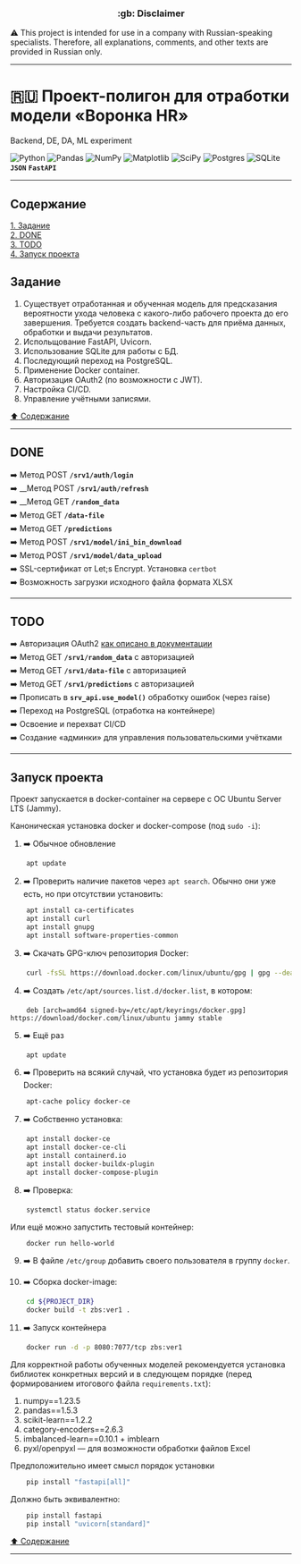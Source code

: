 <h3 align="center">:gb: Disclaimer</h3>

:warning: This project is intended for use in a company with Russian-speaking
specialists. Therefore, all explanations, comments, and other texts are provided
in Russian only.

----

# :ru: Проект-полигон для отработки модели &laquo;Воронка HR&raquo; #
Backend, DE, DA, ML experiment

![Python](https://img.shields.io/badge/python-3670A0?style=plastic&logo=python&logoColor=ffdd54)
![Pandas](https://img.shields.io/badge/pandas-%23150458.svg?style=plastic&logo=pandas&logoColor=white)
![NumPy](https://img.shields.io/badge/numpy-%23013243.svg?style=plastic&logo=numpy&logoColor=white)
![Matplotlib](https://img.shields.io/badge/Matplotlib-%23ffffff.svg?style=plastic&logo=Matplotlib&logoColor=black)
![SciPy](https://img.shields.io/badge/SciPy-%230C55A5.svg?style=plastic&logo=scipy&logoColor=%white)
![Postgres](https://img.shields.io/badge/postgres-%23316192.svg?style=plastic&logo=postgresql&logoColor=white)
![SQLite](https://img.shields.io/badge/sqlite-%2307405e.svg?style=plastic&logo=sqlite&logoColor=white)
**`JSON`**
**`FastAPI`**

----

## Содержание ##

[1. Задание](#задание)    
[2. DONE](#done)    
[3. TODO](#todo)    
[4. Запуск проекта](#запуск-проекта)    

## Задание ##

1. Существует отработанная и обученная модель для предсказания вероятности ухода
человека с какого-либо рабочего проекта до его завершения. Требуется создать
backend-часть для приёма данных, обработки и выдачи результатов.
2. Испольщование FastAPI, Uvicorn.
3. Использование SQLite для работы с БД.
4. Последующий переход на PostgreSQL.
5. Применение Docker container.
6. Авторизация OAuth2 (по возможности с JWT).
7. Настройка CI/CD.
8. Управление учётными записями.

[:arrow_up: Содержание](#содержание)

----

## DONE ##

:arrow_right: Метод POST **`/srv1/auth/login`**    
:arrow_right: __Метод POST **`/srv1/auth/refresh`**    
:arrow_right: __Метод GET **`/random_data`**    
:arrow_right: Метод GET **`/data-file`**    
:arrow_right: Метод GET **`/predictions`**    
:arrow_right: Метод POST **`/srv1/model/ini_bin_download`**    
:arrow_right: Метод POST **`/srv1/model/data_upload`**    
:arrow_right: SSL-сертификат от Let;s Encrypt. Установка `certbot`    
:arrow_right: Возможность загрузки исходного файла формата XLSX    

----

## TODO ##

:arrow_right: Авторизация OAuth2 [как описано в документации](https://fastapi.tiangolo.com/ru/tutorial/security/first-steps/)    
:arrow_right: Метод GET **`/srv1/random_data`** с авторизацией    
:arrow_right: Метод GET **`/srv1/data-file`** с авторизацией    
:arrow_right: Метод GET **`/srv1/predictions`** с авторизацией    
:arrow_right: Прописать в **`srv_api.use_model()`** обработку ошибок (через raise)    
:arrow_right: Переход на PostgreSQL (отработка на контейнере)    
:arrow_right: Освоение и перехват CI/CD    
:arrow_right: Создание &laquo;админки&raquo; для управления пользовательскими учётками    

----

## Запуск проекта ##

Проект запускается в docker-container на сервере с ОС Ubuntu Server LTS (Jammy).

Каноническая установка docker и docker-compose (под `sudo -i`):

1. :arrow_right: Обычное обновление

```bash
    apt update
```

2. :arrow_right: Проверить наличие пакетов через `apt search`. Обычно они уже
есть, но при отсутствии установить:

```bash
    apt install ca-certificates
    apt install curl
    apt install gnupg
    apt install software-properties-common
```

3. :arrow_right: Скачать GPG-ключ репозитория Docker:

```bash
    curl -fsSL https://download.docker.com/linux/ubuntu/gpg | gpg --dearmor -o /etc/apt/keyrings/docker.gpg
```

4. :arrow_right: Создать `/etc/apt/sources.list.d/docker.list`, в котором:

```text
    deb [arch=amd64 signed-by=/etc/apt/keyrings/docker.gpg] https://download/docker.com/linux/ubuntu jammy stable
```

5. :arrow_right: Ещё раз

```bash
    apt update
```

6. :arrow_right: Проверить на всякий случай, что установка будет из репозитория Docker:

```bash
    apt-cache policy docker-ce
```

7. :arrow_right: Собственно установка:

```bash
    apt install docker-ce
    apt install docker-ce-cli
    apt install containerd.io
    apt install docker-buildx-plugin
    apt install docker-compose-plugin
```

8. :arrow_right: Проверка:

```bash
    systemctl status docker.service
```

Или ещё можно запустить тестовый контейнер:

```bash
    docker run hello-world
```

9. :arrow_right: В файле `/etc/group` добавить своего пользователя в группу `docker`.

10. :arrow_right: Сборка docker-image:

```bash
    cd ${PROJECT_DIR}
    docker build -t zbs:ver1 .
```

11. :arrow_right: Запуск контейнера

```bash
    docker run -d -p 8080:7077/tcp zbs:ver1
```

Для корректной работы обученных моделей рекомендуется установка библиотек
конкретных версий и в следующем порядке (перед формированием итогового файла
`requirements.txt`):

1. numpy==1.23.5
2. pandas==1.5.3
3. scikit-learn==1.2.2
4. category-encoders==2.6.3
5. imbalanced-learn==0.10.1 + imblearn
6. pyxl/openpyxl&nbsp;&mdash; для возможности обработки файлов Excel

Предположительно имеет смысл порядок установки

```bash
    pip install "fastapi[all]"
```

Должно быть эквивалентно:

```bash
    pip install fastapi
    pip install "uvicorn[standard]"
```

[:arrow_up: Содержание](#содержание)

----
